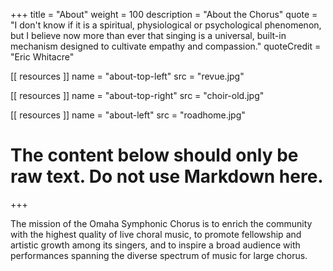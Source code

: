+++
title = "About"
weight = 100
description = "About the Chorus"
quote = "I don't know if it is a spiritual, physiological or psychological phenomenon, but I believe now more than ever that singing is a universal, built-in mechanism designed to cultivate empathy and compassion."
quoteCredit = "Eric Whitacre"

[[ resources ]]
    name = "about-top-left"
    src = "revue.jpg"

[[ resources ]]
    name = "about-top-right"
    src = "choir-old.jpg"

[[ resources ]]
    name = "about-left"
    src = "roadhome.jpg"

# The content below should only be raw text. Do not use Markdown here.
+++

The mission of the Omaha Symphonic Chorus is to enrich the community with the highest quality of live choral music, to promote fellowship and artistic growth among its singers, and to inspire a broad audience with performances spanning the diverse spectrum of music for large chorus.